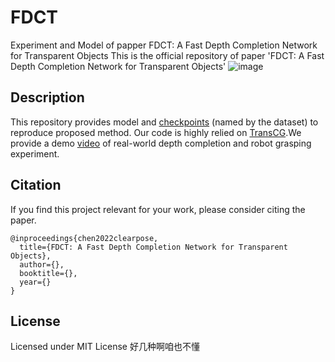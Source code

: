 # FDCT
Experiment and Model of papper FDCT: A Fast Depth Completion Network for Transparent Objects
This is the official repository of paper 'FDCT: A Fast Depth Completion Network for Transparent Objects' 
![image](https://user-images.githubusercontent.com/58378560/193756896-66ae57d8-41eb-4f4d-b569-be9d0c7fffac.png)
## Description
This repository provides model and [checkpoints](https://drive.google.com/drive/folders/1ah__MwOieGXx2t7dOAc2LsDxfGVLAxXh?usp=sharing) (named by the dataset) to reproduce proposed method. Our code is highly relied on [TransCG](https://github.com/Galaxies99/TransCG).We provide a demo [video](https://www.youtube.com/not-up-load-yet) of real-world depth completion and robot grasping experiment.


## Citation

If you find this project relevant for your work, please consider citing the paper.

```
@inproceedings{chen2022clearpose,
  title={FDCT: A Fast Depth Completion Network for Transparent Objects},
  author={},
  booktitle={},
  year={}
}
```

## License

Licensed under MIT License 好几种啊咱也不懂

